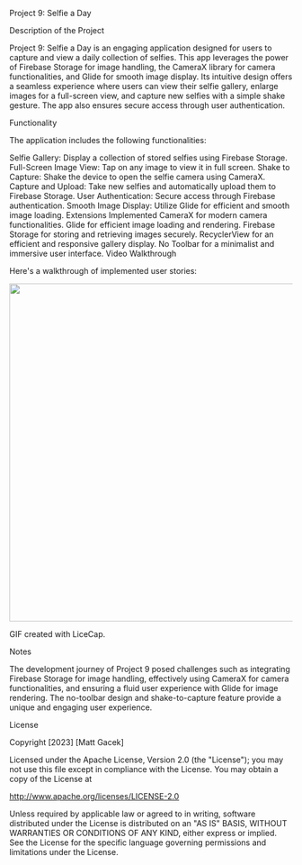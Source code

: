 Project 9: Selfie a Day

Description of the Project

Project 9: Selfie a Day is an engaging application designed for users to capture and view a daily collection of selfies. This app leverages the power of Firebase Storage for image handling, the CameraX library for camera functionalities, and Glide for smooth image display. Its intuitive design offers a seamless experience where users can view their selfie gallery, enlarge images for a full-screen view, and capture new selfies with a simple shake gesture. The app also ensures secure access through user authentication.

Functionality

The application includes the following functionalities:

Selfie Gallery: Display a collection of stored selfies using Firebase Storage.
Full-Screen Image View: Tap on any image to view it in full screen.
Shake to Capture: Shake the device to open the selfie camera using CameraX.
Capture and Upload: Take new selfies and automatically upload them to Firebase Storage.
User Authentication: Secure access through Firebase authentication.
Smooth Image Display: Utilize Glide for efficient and smooth image loading.
Extensions Implemented
CameraX for modern camera functionalities.
Glide for efficient image loading and rendering.
Firebase Storage for storing and retrieving images securely.
RecyclerView for an efficient and responsive gallery display.
No Toolbar for a minimalist and immersive user interface.
Video Walkthrough

Here's a walkthrough of implemented user stories:

<img src="https://github.com/magacek/FinalSelfieApp/assets/70607808/297bad49-2eb1-498d-94ec-a6c1a1a2c238" width="600">



GIF created with LiceCap.

Notes

The development journey of Project 9 posed challenges such as integrating Firebase Storage for image handling, effectively using CameraX for camera functionalities, and ensuring a fluid user experience with Glide for image rendering. The no-toolbar design and shake-to-capture feature provide a unique and engaging user experience.

License

Copyright [2023] [Matt Gacek]

Licensed under the Apache License, Version 2.0 (the "License");
you may not use this file except in compliance with the License.
You may obtain a copy of the License at

http://www.apache.org/licenses/LICENSE-2.0

Unless required by applicable law or agreed to in writing, software
distributed under the License is distributed on an "AS IS" BASIS,
WITHOUT WARRANTIES OR CONDITIONS OF ANY KIND, either express or implied.
See the License for the specific language governing permissions and
limitations under the License.

